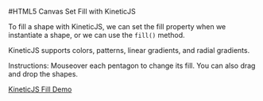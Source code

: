 
#HTML5 Canvas Set Fill with KineticJS

To fill a shape with KineticJS, we can set the fill property when we instantiate a shape, or we can use the `fill()` method.

KineticJS supports colors, patterns, linear gradients, and radial gradients.

Instructions: Mouseover each pentagon to change its fill.  You can also drag and drop the shapes.

<a class="jsbin-embed" href="http://jsbin.com/zaraxeg/1/embed?js,output">KineticJS Fill Demo</a><script src="http://static.jsbin.com/js/embed.js"></script>